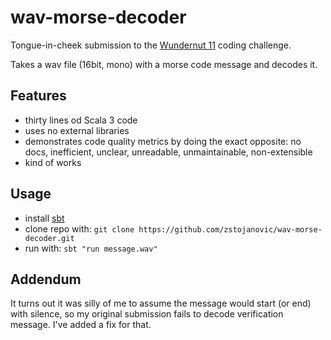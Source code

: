# wav-morse-decoder

Tongue-in-cheek submission to the [Wundernut 11](https://github.com/wunderdogsw/wundernut-vol11) coding challenge.

Takes a wav file (16bit, mono) with a morse code message and decodes it.

## Features
- thirty lines od Scala 3 code
- uses no external libraries
- demonstrates code quality metrics by doing the exact opposite: no docs, inefficient, unclear, unreadable, unmaintainable, non-extensible
- kind of works

## Usage
- install [sbt](https://www.scala-sbt.org/)
- clone repo with: `git clone https://github.com/zstojanovic/wav-morse-decoder.git`
- run with: `sbt "run message.wav"`

## Addendum
It turns out it was silly of me to assume the message would start (or end) with silence, so my original submission fails to decode verification message. I've added a fix for that.
